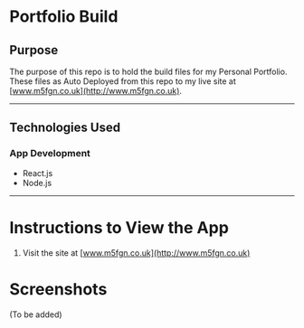 # Portfolio Build

## Purpose
The purpose of this repo is to hold the build files for my Personal Portfolio. These files as Auto Deployed from this repo to my live site at [www.m5fgn.co.uk](http://www.m5fgn.co.uk).

---

## Technologies Used

### App Development
* React.js
* Node.js

---

# Instructions to View the App

1. Visit the site at [www.m5fgn.co.uk](http://www.m5fgn.co.uk)

# Screenshots
(To be added)
